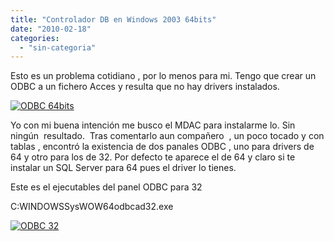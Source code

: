 ```yaml
---
title: "Controlador DB en Windows 2003 64bits"
date: "2010-02-18"
categories: 
  - "sin-categoria"
---
```


Esto es un problema cotidiano , por lo menos para mi. Tengo que crear un ODBC a un fichero Acces y resulta que no hay drivers instalados.

[![](images/ODBC_64-300x247.jpg "ODBC 64bits")](https://luispuente.net/wp-content/uploads/2010/02/ODBC_64.jpg)

Yo con mi buena intención me busco el MDAC para instalarme lo. Sin ningún  resultado.  Tras comentarlo aun compañero  , un poco tocado y con tablas , encontró la existencia de dos panales ODBC , uno para drivers de 64 y otro para los de 32. Por defecto te aparece el de 64 y claro si te instalar un SQL Server para 64 pues el driver lo tienes.

Este es el ejecutables del panel ODBC para 32

C:WINDOWSSysWOW64odbcad32.exe

[![](images/ODBC_32-300x247.jpg "ODBC 32")](https://luispuente.net/wp-content/uploads/2010/02/ODBC_32.jpg)
